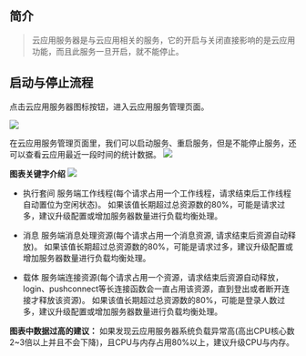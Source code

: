 
## 简介

>云应用服务器是与云应用相关的服务，它的开启与关闭直接影响的是云应用功能，而且此服务一旦开启，就不能停止。

## 启动与停止流程
点击云应用服务器图标按钮，进入云应用服务管理页面。

![](http://docfiles.baibaoyun.com/FlIj_1iOTqR5aTW7s6HXIShiSkj6)

在云应用服务管理页面里，我们可以启动服务、重启服务，但是不能停止服务，还可以查看云应用最近一段时间的统计数据。
![](http://docfiles.baibaoyun.com/FqU-bUPY9Lr5XUFTaJtKmZKM5TyI)

**图表关键字介绍** 
![](http://docfiles.baibaoyun.com/FkwFNPkcZ_tYZuXa7WaEDFaeXRnZ)

 * 执行套间
服务端工作线程(每个请求占用一个工作线程，请求结束后工作线程自动置位为空闲状态)。
如果该值长期超过总资源数的80%，可能是请求过多，建议升级配置或增加服务器数量进行负载均衡处理。

* 消息 
服务端消息处理资源(每个请求占用一个消息资源, 请求结束后资源自动释放)。
如果该值长期超过总资源数的80%，可能是请求过多，建议升级配置或增加服务器数量进行负载均衡处理。

* 载体 
服务端连接资源(每个请求占用一个资源，请求结束后资源自动释放，login、pushconnect等长连接函数会一直占用该资源，直到登出或者断开连接才释放该资源)。
如果该值长期超过总资源数的80%，可能是登录人数过多，建议升级配置或增加服务器数量进行负载均衡处理。

**图表中数据过高的建议：** 
如果发现云应用服务器系统负载异常高(高出CPU核心数2~3倍以上并且不会下降)，且CPU与内存占用80%以上，建议升级CPU与内存。



